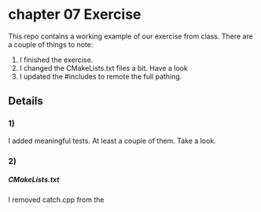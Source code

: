 # chapter 07 Exercise   
 
 This repo contains a working example of our exercise from class. There are a couple of things to note:
 
 1) I finished the exercise.
 2) I changed the CMakeLists.txt files a bit. Have a look
 3) I updated the #includes to remote the full pathing.
 
 ## Details
 
 ### 1)
 I added meaningful tests. At least a couple of them. Take a look.
 
 ### 2)

##### CMakeLists.txt 

I removed catch.cpp from the 